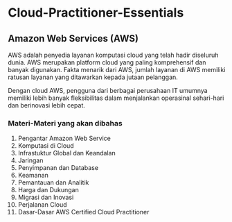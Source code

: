 # Cloud-Practitioner-Essentials
## Amazon Web Services (AWS)
AWS adalah penyedia layanan komputasi cloud yang telah hadir diseluruh dunia. AWS merupakan platform cloud yang paling komprehensif dan banyak digunakan. Fakta menarik dari AWS, jumlah layanan di AWS memiliki ratusan layanan yang ditawarkan kepada jutaan pelanggan.

Dengan cloud AWS, pengguna dari berbagai perusahaan IT umumnya memiliki lebih banyak fleksibilitas dalam menjalankan operasinal sehari-hari dan berinovasi lebih cepat.

### Materi-Materi yang akan dibahas
1. Pengantar Amazon Web Service
2. Komputasi di Cloud
3. Infrastuktur Global dan Keandalan
4. Jaringan
5. Penyimpanan dan Database
6. Keamanan
7. Pemantauan dan Analitik
8. Harga dan Dukungan
9. Migrasi dan Inovasi
10. Perjalanan Cloud
11. Dasar-Dasar AWS Certified Cloud Practitioner